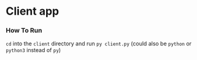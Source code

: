 # Client app
### How To Run
`cd` into the `client` directory and run `py client.py` (could also be `python` or `python3` instead of `py`)
